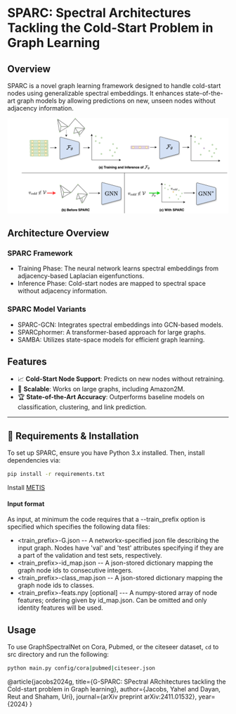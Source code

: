 # SPARC: Spectral Architectures Tackling the Cold-Start Problem in Graph Learning

## Overview

SPARC is a novel graph learning framework designed to handle cold-start nodes using generalizable spectral embeddings. It enhances state-of-the-art graph models by allowing predictions on new, unseen nodes without adjacency information.

![SPARC Architecture](./figures/SPARC_framework.png)  

## Architecture Overview
### SPARC Framework
- Training Phase: The neural network learns spectral embeddings from adjacency-based Laplacian eigenfunctions.
- Inference Phase: Cold-start nodes are mapped to spectral space without adjacency information.

### SPARC Model Variants
- SPARC-GCN: Integrates spectral embeddings into GCN-based models.
- SPARCphormer: A transformer-based approach for large graphs.
- SAMBA: Utilizes state-space models for efficient graph learning.


## Features
- 📈 **Cold-Start Node Support**: Predicts on new nodes without retraining.
- 🚀 **Scalable**: Works on large graphs, including Amazon2M.
- 🏆 **State-of-the-Art Accuracy**: Outperforms baseline models on classification, clustering, and link prediction.

---

## 🔧 Requirements & Installation

To set up SPARC, ensure you have Python 3.x installed. Then, install dependencies via:

```bash
pip install -r requirements.txt
```
Install [METIS](https://stackoverflow.com/questions/54326406/how-to-install-metis-library-for-python)

#### Input format
As input, at minimum the code requires that a --train_prefix option is specified which specifies the following data files:

* <train_prefix>-G.json -- A networkx-specified json file describing the input graph. Nodes have 'val' and 'test' attributes specifying if they are a part of the validation and test sets, respectively.
* <train_prefix>-id_map.json -- A json-stored dictionary mapping the graph node ids to consecutive integers.
* <train_prefix>-class_map.json -- A json-stored dictionary mapping the graph node ids to classes.
* <train_prefix>-feats.npy [optional] --- A numpy-stored array of node features; ordering given by id_map.json. Can be omitted and only identity features will be used.

## Usage

To use GraphSpectralNet on Cora, Pubmed, or the citeseer dataset, `cd` to src directory and run the following:

```bash
python main.py config/cora|pubmed|citeseer.json
```

@article{jacobs2024g,
  title={G-SPARC: SPectral ARchitectures tackling the Cold-start problem in Graph learning},
  author={Jacobs, Yahel and Dayan, Reut and Shaham, Uri},
  journal={arXiv preprint arXiv:2411.01532},
  year={2024}
}
